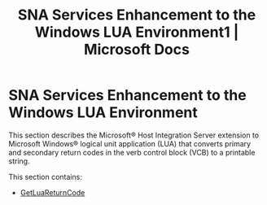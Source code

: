 ﻿---
title: "SNA Services Enhancement to the Windows LUA Environment1 | Microsoft Docs"
ms.custom: ""
ms.date: "11/30/2017"
ms.prod: "host-integration-server"
ms.reviewer: ""
ms.suite: ""
ms.tgt_pltfrm: ""
ms.topic: "article"
ms.assetid: ae6e94c9-9479-41f3-a3ea-6196de69dbe3
caps.latest.revision: 3
---
# SNA Services Enhancement to the Windows LUA Environment
This section describes the Microsoft® Host Integration Server extension to Microsoft Windows® logical unit application (LUA) that converts primary and secondary return codes in the verb control block (VCB) to a printable string.  
  
 This section contains:  
  
-   [GetLuaReturnCode](../core/getluareturncode1.md)